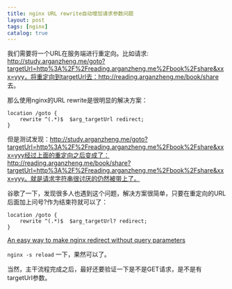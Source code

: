 ```yaml
---
title: nginx URL rewrite自动增加请求参数问题
layout: post
tags: [nginx]
catalog: true
---
```



我们需要将一个URL在服务端进行重定向。比如请求: http://study.arganzheng.me/goto?targetUrl=http%3A%2F%2Freading.arganzheng.me%2Fbook%2Fshare&xxx=yyy，将重定向到targetUrl去：http://reading.arganzheng.me/book/share 去。

那么使用nginx的URL rewrite是很明显的解决方案：

 	location /goto {
        rewrite ^(.*)$  $arg_targetUrl redirect;
    }

但是测试发现：http://study.arganzheng.me/goto?targetUrl=http%3A%2F%2Freading.arganzheng.me%2Fbook%2Fshare&xxx=yyy经过上面的重定向之后变成了：http://reading.arganzheng.me/book/share?targetUrl=http%3A%2F%2Freading.arganzheng.me%2Fbook%2Fshare&xxx=yyy。就是请求字符串很讨厌的仍然被带上了。

谷歌了一下，发现很多人也遇到这个问题，解决方案很简单，只要在重定向的URL后面加上问号?作为结束符就可以了：

 	location /goto {
        rewrite ^(.*)$  $arg_targetUrl? redirect;
    }

[An easy way to make nginx redirect without query parameters](https://avitu.wordpress.com/2010/09/14/an-easy-way-to-make-nginx-remove-query-parameters-from-a-request/)

`nginx -s reload` 一下，果然可以了。

当然，主干流程完成之后，最好还要验证一下是不是GET请求，是不是有targetUrl参数。